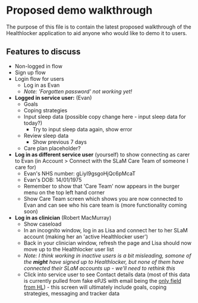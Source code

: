 # Proposed demo walkthrough

The purpose of this file is to contain the latest proposed walkthrough of the Healthlocker application to aid anyone who would like to demo it to users.

## Features to discuss
+ Non-logged in flow
+ Sign up flow
+ Login flow for users
  + Log in as Evan
  + _Note: 'Forgotten password' not working yet!_
+ **Logged in service user:** (Evan)
  + Goals
  + Coping strategies
  + Input sleep data
    (possible copy change here - input sleep data for today?)
    + Try to input sleep data again, show error
  + Review sleep data
    + Show previous 7 days
  + Care plan placeholder?
+ **Log in as different service user** (yourself) to show connecting as carer to Evan (in Account > Connect with the SLaM Care Team of someone I care for)
  + Evan's NHS number:  gLiyI9gsgoHjQc6pMcaT
  + Evan's DOB: 14/01/1975
  + Remember to show that 'Care Team' now appears in the burger menu on the top left hand corner
  + Show Care Team screen which shows you are now connected to Evan and can see who his care team is (more functionality coming soon)
+ **Log in as clinician** (Robert MacMurray)
  + Show caseload
  + In an incognito window, log in as Lisa and connect her to her SLaM account (making her an 'active Healthlocker user')
  + Back in your clinician window, refresh the page and Lisa should now move up to the Healthlocker user list
  + _Note: I think working in inactive users is a bit misleading, somone of the **might** have signed up to Healthlocker, but none of them have connected their SLaM accounts up - we'll need to rethink this_
  + Click into service user to see Contact details data (most of this data is currently pulled from fake ePJS with email being the [only field from HL](https://github.com/healthlocker/healthlocker/issues/514)) - this screen will ultimately include goals, coping strategies, messaging and tracker data
